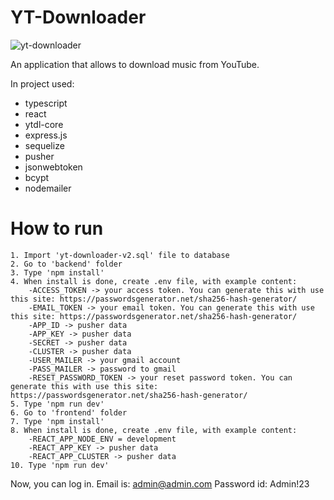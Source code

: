 # YT-Downloader

![yt-downloader](https://user-images.githubusercontent.com/57078565/141660604-9fb41a17-7448-4f29-927c-5c292466dc19.jpg)

An application that allows to download music from YouTube.

In project used:
- typescript
- react
- ytdl-core
- express.js
- sequelize
- pusher
- jsonwebtoken
- bcypt
- nodemailer
# How to run
```
1. Import 'yt-downloader-v2.sql' file to database
2. Go to 'backend' folder
3. Type 'npm install'
4. When install is done, create .env file, with example content:
	-ACCESS_TOKEN -> your access token. You can generate this with use this site: https://passwordsgenerator.net/sha256-hash-generator/
	-EMAIL_TOKEN -> your email token. You can generate this with use this site: https://passwordsgenerator.net/sha256-hash-generator/
	-APP_ID -> pusher data
	-APP_KEY -> pusher data
	-SECRET -> pusher data
	-CLUSTER -> pusher data
	-USER_MAILER -> your gmail account
	-PASS_MAILER -> password to gmail 
	-RESET_PASSWORD_TOKEN -> your reset password token. You can generate this with use this site: https://passwordsgenerator.net/sha256-hash-generator/
5. Type 'npm run dev'
6. Go to 'frontend' folder
7. Type 'npm install'
8. When install is done, create .env file, with example content:
	-REACT_APP_NODE_ENV = development
	-REACT_APP_KEY -> pusher data
	-REACT_APP_CLUSTER -> pusher data
10. Type 'npm run dev'
```

Now, you can log in. 
Email is: admin@admin.com
Password id: Admin!23
